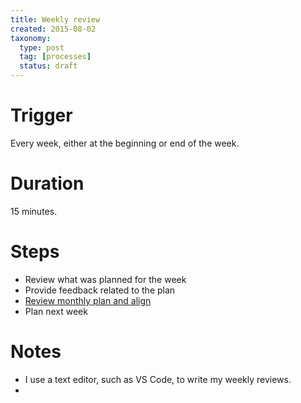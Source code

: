 ```yaml
---
title: Weekly review
created: 2015-08-02
taxonomy:
  type: post
  tag: [processes]
  status: draft
---
```


# Trigger
Every week, either at the beginning or end of the week.

# Duration
15 minutes.

# Steps
* Review what was planned for the week
* Provide feedback related to the plan
* [Review monthly plan and align](../monthly-review/article.md)
* Plan next week

# Notes
* I use a text editor, such as VS Code, to write my weekly reviews.
* 